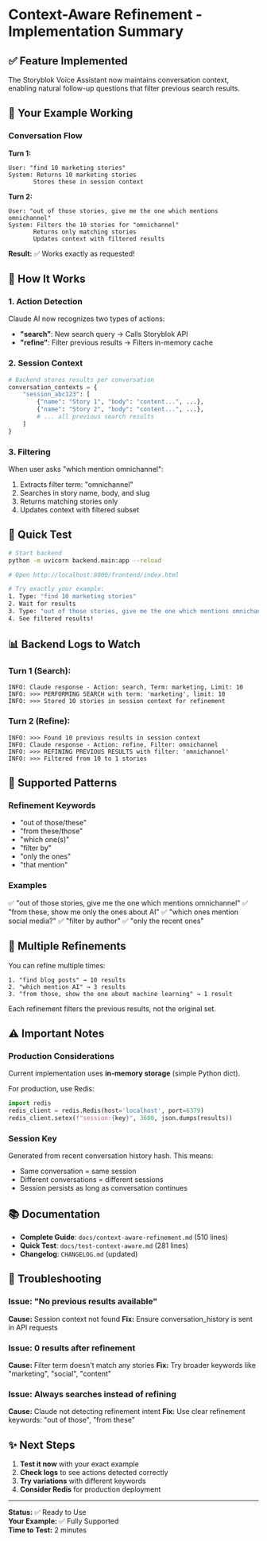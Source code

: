 # Context-Aware Refinement - Implementation Summary

## ✅ Feature Implemented

The Storyblok Voice Assistant now maintains conversation context, enabling natural follow-up questions that filter previous search results.

## 🎯 Your Example Working

### Conversation Flow

**Turn 1:**
```
User: "find 10 marketing stories"
System: Returns 10 marketing stories
       Stores these in session context
```

**Turn 2:**
```
User: "out of those stories, give me the one which mentions omnichannel"
System: Filters the 10 stories for "omnichannel"
       Returns only matching stories
       Updates context with filtered results
```

**Result:** ✅ Works exactly as requested!

## 🔧 How It Works

### 1. Action Detection
Claude AI now recognizes two types of actions:
- **"search"**: New search query → Calls Storyblok API
- **"refine"**: Filter previous results → Filters in-memory cache

### 2. Session Context
```python
# Backend stores results per conversation
conversation_contexts = {
    "session_abc123": [
        {"name": "Story 1", "body": "content...", ...},
        {"name": "Story 2", "body": "content...", ...},
        # ... all previous search results
    ]
}
```

### 3. Filtering
When user asks "which mention omnichannel":
1. Extracts filter term: "omnichannel"
2. Searches in story name, body, and slug
3. Returns matching stories only
4. Updates context with filtered subset

## 🚀 Quick Test

```bash
# Start backend
python -m uvicorn backend.main:app --reload

# Open http://localhost:8000/frontend/index.html

# Try exactly your example:
1. Type: "find 10 marketing stories"
2. Wait for results
3. Type: "out of those stories, give me the one which mentions omnichannel"
4. See filtered results!
```

## 📊 Backend Logs to Watch

### Turn 1 (Search):
```
INFO: Claude response - Action: search, Term: marketing, Limit: 10
INFO: >>> PERFORMING SEARCH with term: 'marketing', limit: 10
INFO: >>> Stored 10 stories in session context for refinement
```

### Turn 2 (Refine):
```
INFO: >>> Found 10 previous results in session context
INFO: Claude response - Action: refine, Filter: omnichannel
INFO: >>> REFINING PREVIOUS RESULTS with filter: 'omnichannel'
INFO: >>> Filtered from 10 to 1 stories
```

## 🎉 Supported Patterns

### Refinement Keywords
- "out of those/these"
- "from these/those"
- "which one(s)"
- "filter by"
- "only the ones"
- "that mention"

### Examples
✅ "out of those stories, give me the one which mentions omnichannel"
✅ "from these, show me only the ones about AI"
✅ "which ones mention social media?"
✅ "filter by author"
✅ "only the recent ones"

## 🔄 Multiple Refinements

You can refine multiple times:
```
1. "find blog posts" → 10 results
2. "which mention AI" → 3 results
3. "from those, show the one about machine learning" → 1 result
```

Each refinement filters the previous results, not the original set.

## ⚠️ Important Notes

### Production Considerations
Current implementation uses **in-memory storage** (simple Python dict).

For production, use Redis:
```python
import redis
redis_client = redis.Redis(host='localhost', port=6379)
redis_client.setex(f"session:{key}", 3600, json.dumps(results))
```

### Session Key
Generated from recent conversation history hash. This means:
- Same conversation = same session
- Different conversations = different sessions
- Session persists as long as conversation continues

## 📚 Documentation

- **Complete Guide**: `docs/context-aware-refinement.md` (510 lines)
- **Quick Test**: `docs/test-context-aware.md` (281 lines)
- **Changelog**: `CHANGELOG.md` (updated)

## 🐛 Troubleshooting

### Issue: "No previous results available"
**Cause:** Session context not found
**Fix:** Ensure conversation_history is sent in API requests

### Issue: 0 results after refinement
**Cause:** Filter term doesn't match any stories
**Fix:** Try broader keywords like "marketing", "social", "content"

### Issue: Always searches instead of refining
**Cause:** Claude not detecting refinement intent
**Fix:** Use clear refinement keywords: "out of those", "from these"

## ✨ Next Steps

1. **Test it now** with your exact example
2. **Check logs** to see actions detected correctly
3. **Try variations** with different keywords
4. **Consider Redis** for production deployment

---

**Status:** ✅ Ready to Use  
**Your Example:** ✅ Fully Supported  
**Time to Test:** 2 minutes

